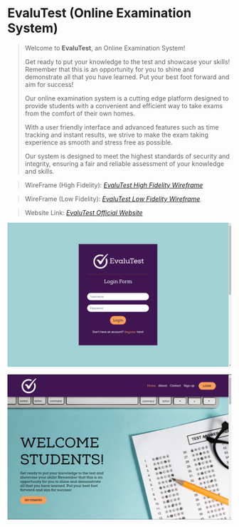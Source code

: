 # EvaluTest (Online Examination System)

> Welcome to **EvaluTest**, an Online Examination System! 
>
> Get ready to put your knowledge to the test and showcase your skills! Remember that this is an opportunity for you to shine and demonstrate all that you have learned. Put your best foot forward and aim for success!
>
> Our online examination system is a cutting edge platform designed to provide students with a convenient and efficient way to take exams from the comfort of their own homes.
>
> With a user friendly interface and advanced features such as time tracking and instant results, we strive to make the exam taking experience as smooth and stress free as possible.
>
> Our system is designed to meet the highest standards of security and integrity, ensuring a fair and reliable assessment of your knowledge and skills.

> WireFrame (High Fidelity): *[EvaluTest High Fidelity Wireframe](https://www.figma.com/file/bjoKScVZfMU4yJmV76Cbnp/EvaluTest-High-Fidelity-Wireframe?node-id=3%3A14&t=gU5f9zy0ZAV31Lrq-1)*  

> WireFrame (Low Fidelity): *[EvaluTest Low Fidelity Wireframe](https://www.figma.com/file/rZtAktJIOZy6xCmXXaxfJi/EvaluTest-Low-Fidelity-Wireframe?node-id=5%3A157&t=dgnH1gZjuwAEjkhG-1)*  

> Website Link: *[EvaluTest Official Website](http://evalutest.infinityfreeapp.com/)*  

[![EvaluTest Login Page](/assets/images/login.png)](http://evalutest.infinityfreeapp.com/)  

[![EvaluTest Home Page](/assets/images/home-page.png)](http://evalutest.infinityfreeapp.com/)  